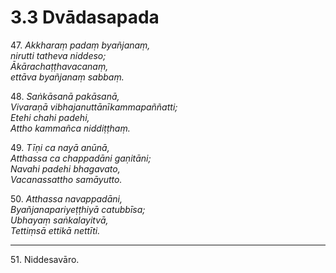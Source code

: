 # 3.3 Dvādasapada

47\. _Akkharaṃ padaṃ byañjanaṃ,_  
_nirutti tatheva niddeso;_  
_Ākārachaṭṭhavacanaṃ,_  
_ettāva byañjanaṃ sabbaṃ._  

48\. _Saṅkāsanā pakāsanā,_  
_Vivaraṇā vibhajanuttānīkammapaññatti;_  
_Etehi chahi padehi,_  
_Attho kammañca niddiṭṭhaṃ._  

49\. _Tīṇi ca nayā anūnā,_  
_Atthassa ca chappadāni gaṇitāni;_  
_Navahi padehi bhagavato,_  
_Vacanassattho samāyutto._  

50\. _Atthassa navappadāni,_  
_Byañjanapariyeṭṭhiyā catubbīsa;_  
_Ubhayaṃ saṅkalayitvā,_  
_Tettiṃsā ettikā nettīti._  

---

51\. Niddesavāro.
